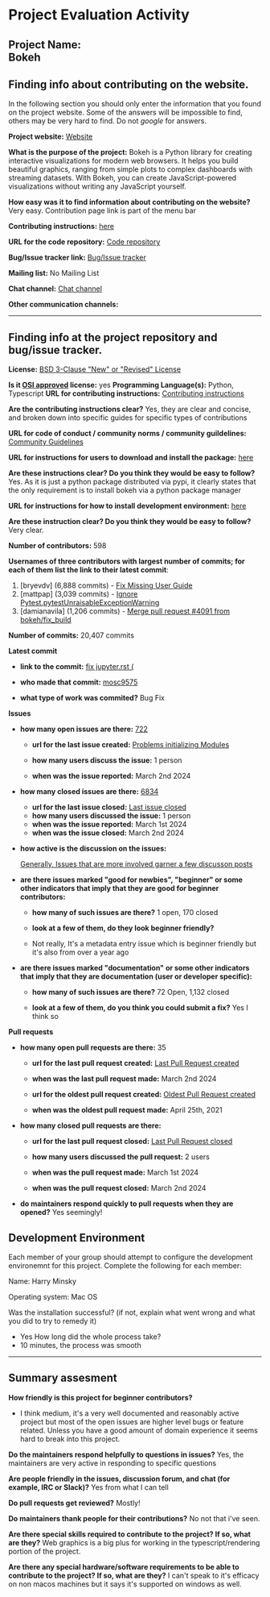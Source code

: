 # Project Evaluation Activity



__Project Name:__  
Bokeh
---

## Finding info about contributing on the website.

In the following section you should only enter the information that you
found on the project website. Some of the answers will be impossible to find, others
may be very hard to find. Do not _google_ for answers.

__Project website:__ [Website](https://bokeh.org/)


__What is the purpose of the project:__ 
Bokeh is a Python library for creating interactive visualizations for modern web browsers. It helps you build beautiful graphics, ranging from simple plots to complex dashboards with streaming datasets. With Bokeh, you can create JavaScript-powered visualizations without writing any JavaScript yourself.

__How easy was it to find information about contributing on the website?__ 
Very easy. Contribution page link is part of the menu bar

__Contributing instructions:__ [here](https://docs.bokeh.org/en/latest/docs/dev_guide.html)

__URL for the code repository:__ [Code repository](https://github.com/bokeh/bokeh)

__Bug/Issue tracker link:__ [Bug/Issue tracker](https://github.com/bokeh/bokeh/issues)

__Mailing list:__ No Mailing List

__Chat channel:__ [Chat channel](https://discourse.bokeh.org/)

__Other communication channels:__ 


---

## Finding info at the project repository and bug/issue tracker.

__License:__ [BSD 3-Clause "New" or "Revised" License](https://github.com/bokeh/bokeh/blob/branch-3.4/LICENSE.txt)

__Is it [OSI approved](https://opensource.org/licenses/alphabetical) license:__ 
    yes
__Programming Language(s):__ 
   Python, Typescript
__URL for contributing instructions:__ [Contributing instructions](https://docs.bokeh.org/en/latest/docs/dev_guide.html)

__Are the contributing instructions clear?__ 
Yes, they are clear and concise, and broken down into specific guides for specific types of contributions

__URL for code of conduct / community norms / community guildelines:__ [Community Guidelines](https://github.com/bokeh/bokeh?tab=coc-ov-file)

__URL for instructions for users to download and install the package:__  [here](https://github.com/bokeh/bokeh?tab=readme-ov-file)


__Are these instructions clear? Do you think they would be easy to follow?__ 
Yes. As it is just a python package distributed via pypi, it clearly states that the only requirement is to install bokeh 
via a python package manager

__URL for instructions for how to install development environment:__ [here](https://docs.bokeh.org/en/latest/docs/dev_guide/setup.html)


__Are these instruction clear? Do you think they would be easy to follow?__
Very clear.

__Number of contributors:__ 598


__Usernames of three contributors with largest number of commits; for
each of them list the link to their latest commit__:

1. [bryevdv] (6,888 commits) - [Fix Missing User Guide](https://github.com/bokeh/bokeh/commit/6e5faa8170f0150a6738c10ef35b27345a8a6866)
2. [mattpap] (3,039 commits) - [Ignore Pytest.pytestUnraisableExceptionWarning](https://github.com/bokeh/bokeh/commit/073894acbd79c60aa39c202d4be12ba463311642)
3. [damianavila] (1,206 commits) - [Merge pull request #4091 from bokeh/fix_build](https://github.com/bokeh/bokeh/commit/b2ee48b1516b1a1d95cf67f0bb99177c437c69d9)


__Number of commits:__ 20,407 commits

__Latest commit__ 

- __link to the commit:__ [fix jupyter.rst (](https://github.com/bokeh/bokeh/commit/b0a6b984732421ba4c3766511ce5fb6aa862117b)

- __who made that commit:__ [mosc9575](https://github.com/bokeh/bokeh/commits?author=mosc9575)

- __what type of work was commited?__ Bug Fix


__Issues__

- __how many open issues are there:__ [722](https://github.com/bokeh/bokeh/issues)

    - __url for the last issue created:__ [Problems initializing Modules](https://github.com/bokeh/bokeh/issues/13732)

    - __how many users discuss the issue:__ 1 person
    
    - __when was the issue reported:__ March 2nd 2024
    

- __how many closed issues are there:__ [6834](https://github.com/bokeh/bokeh/issues?q=is%3Aissue+is%3Aclosed)
    - __url for the last issue closed:__ [Last issue closed](https://github.com/bokeh/bokeh/issues/13729)
    - __how many users discussed the issue:__ 1 person
    - __when was the issue reported:__ March 1st 2024
    - __when was the issue closed:__ March 2nd 2024

- __how active is the discussion on the issues:__ 
    
    [Generally, Issues that are more involved garner a few discusson posts](https://github.com/bokeh/bokeh/issues/13682)



- __are there issues marked "good for newbies", "beginner" or some other indicators that imply that they are good for beginner contributors:__ 

    - __how many of such issues are there?__ 1 open, 170 closed
    
    - __look at a few of them, do they look beginner friendly?__
    - Not really, It's a metadata entry issue which is beginner friendly but it's also from over a year ago



- __are there issues marked "documentation" or some other indicators that imply that they are documentation (user or developer specific):__ 

    - __how many of such issues are there?__ 72 Open, 1,132 closed
    
    - __look at a few of them, do you think you could submit a fix?__ Yes I think so



__Pull requests__

- __how many open pull requests are there:__ 35

    - __url for the last pull request created:__ [Last Pull Request created](https://github.com/bokeh/bokeh/pull/13731)
    
    - __when was the last pull request made:__ March 2nd 2024

    - __url for the oldest pull request created:__ [Oldest Pull Request created](https://github.com/bokeh/bokeh/pull/11199)
    
    - __when was the oldest pull request made:__ April 25th, 2021

- __how many closed pull requests are there:__ 

    - __url for the last pull request closed:__ [Last Pull Request closed](https://github.com/bokeh/bokeh/pull/13730)
    
    - __how many users discussed the pull request:__ 2 users
    
    - __when was the pull request made:__  March 1st 2024
    
    - __when was the pull request closed:__ March 2nd 2024
    

- __do maintainers respond quickly to pull requests when they are opened?__ 
Yes seemingly!

## Development Environment 

Each member of your group should attempt to configure the development environemnt 
for this project. Complete the following for each member:

Name: Harry Minsky

Operating system: Mac OS

Was the installation successful? (if not, explain what went wrong and 
what you did to try to remedy it)
- Yes
How long did the whole process take? 
- 10 minutes, the process was smooth 

---


## Summary assesment
__How friendly is this project for beginner contributors?__

- I think medium, it's a very well documented and reasonably active project but most of the open issues are higher level bugs or feature related. Unless you have a good amount of domain experience it seems hard to break into this project.


__Do the maintainers respond helpfully to questions in issues?__
Yes, the maintainers are very active in responding to specific questions

__Are people friendly in the issues, discussion forum, and chat (for example, IRC or Slack)?__
Yes from what I can tell



__Do pull requests get reviewed?__
Mostly!


__Do maintainers thank people for their contributions?__
No not that i've seen.


__Are there special skills required to contribute to the project? If so, what are they?__
Web graphics is a big plus for working in the typescript/rendering portion of the project.


__Are there any special hardware/software requirements to be able to contribute to the project? If so, what are they?__
I can't speak to it's efficacy on non macos machines but it says it's supported on windows as well.
